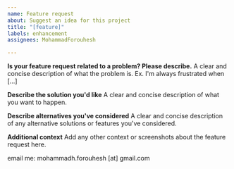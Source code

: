 ```yaml
---
name: Feature request
about: Suggest an idea for this project
title: "[feature]"
labels: enhancement
assignees: MohammadForouhesh

---
```


**Is your feature request related to a problem? Please describe.**
A clear and concise description of what the problem is. Ex. I'm always frustrated when [...]

**Describe the solution you'd like**
A clear and concise description of what you want to happen.

**Describe alternatives you've considered**
A clear and concise description of any alternative solutions or features you've considered.

**Additional context**
Add any other context or screenshots about the feature request here.

email me: mohammadh.forouhesh [at] gmail.com
